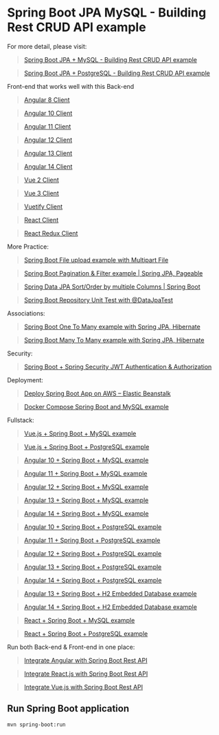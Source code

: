 # Spring Boot JPA MySQL - Building Rest CRUD API example

For more detail, please visit:
> [Spring Boot JPA + MySQL - Building Rest CRUD API example](https://www.oneclicktech.com/spring-boot-jpa-crud-rest-api/)

> [Spring Boot JPA + PostgreSQL - Building Rest CRUD API example](https://www.oneclicktech.com/spring-boot-postgresql-example/)

Front-end that works well with this Back-end
> [Angular 8 Client](https://www.oneclicktech.com/angular-crud-app/)

> [Angular 10 Client](https://www.oneclicktech.com/angular-10-crud-app/)

> [Angular 11 Client](https://www.oneclicktech.com/angular-11-crud-app/)

> [Angular 12 Client](https://www.oneclicktech.com/angular-12-crud-app/)

> [Angular 13 Client](https://www.oneclicktech.com/angular-13-crud-example/)

> [Angular 14 Client](https://www.oneclicktech.com/angular-14-crud-example/)

> [Vue 2 Client](https://www.oneclicktech.com/vue-js-crud-app/)

> [Vue 3 Client](https://www.oneclicktech.com/vue-3-crud/)

> [Vuetify Client](https://www.oneclicktech.com/vuetify-data-table-example/)

> [React Client](https://www.oneclicktech.com/react-crud-web-api/)

> [React Redux Client](https://www.oneclicktech.com/react-redux-crud-example/)

More Practice:
> [Spring Boot File upload example with Multipart File](https://www.oneclicktech.com/spring-boot-file-upload/)

> [Spring Boot Pagination & Filter example | Spring JPA, Pageable](https://www.oneclicktech.com/spring-boot-pagination-filter-jpa-pageable/)

> [Spring Data JPA Sort/Order by multiple Columns | Spring Boot](https://www.oneclicktech.com/spring-data-sort-multiple-columns/)

> [Spring Boot Repository Unit Test with @DataJpaTest](https://www.oneclicktech.com/spring-boot-unit-test-jpa-repo-datajpatest/)

Associations:
> [Spring Boot One To Many example with Spring JPA, Hibernate](https://www.oneclicktech.com/jpa-one-to-many/)

> [Spring Boot Many To Many example with Spring JPA, Hibernate](https://www.oneclicktech.com/jpa-many-to-many/)

Security:
> [Spring Boot + Spring Security JWT Authentication & Authorization](https://www.oneclicktech.com/spring-boot-jwt-authentication/)

Deployment:
> [Deploy Spring Boot App on AWS – Elastic Beanstalk](https://oneclicktech.com/deploy-spring-boot-aws-eb/)

> [Docker Compose Spring Boot and MySQL example](https://www.oneclicktech.com/docker-compose-spring-boot-mysql/)

Fullstack:
> [Vue.js + Spring Boot + MySQL example](https://oneclicktech.com/spring-boot-vue-js-mysql/)

> [Vue.js + Spring Boot + PostgreSQL example](https://oneclicktech.com/spring-boot-vue-js-postgresql/)

> [Angular 10 + Spring Boot + MySQL example](https://www.oneclicktech.com/angular-10-spring-boot-crud/)

> [Angular 11 + Spring Boot + MySQL example](https://www.oneclicktech.com/angular-11-spring-boot-crud/)

> [Angular 12 + Spring Boot + MySQL example](https://oneclicktech.com/angular-12-spring-boot-mysql/)

> [Angular 13 + Spring Boot + MySQL example](https://www.oneclicktech.com/spring-boot-angular-13-mysql/)

> [Angular 14 + Spring Boot + MySQL example](https://www.oneclicktech.com/spring-boot-angular-14-mysql/)

> [Angular 10 + Spring Boot + PostgreSQL example](https://www.oneclicktech.com/angular-10-spring-boot-postgresql/)

> [Angular 11 + Spring Boot + PostgreSQL example](https://www.oneclicktech.com/angular-11-spring-boot-postgresql/)

> [Angular 12 + Spring Boot + PostgreSQL example](https://oneclicktech.com/angular-12-spring-boot-postgresql/)

> [Angular 13 + Spring Boot + PostgreSQL example](https://www.oneclicktech.com/spring-boot-angular-13-postgresql/)

> [Angular 14 + Spring Boot + PostgreSQL example](https://www.oneclicktech.com/spring-boot-angular-14-postgresql/)

> [Angular 13 + Spring Boot + H2 Embedded Database example](https://www.oneclicktech.com/spring-boot-angular-13-crud/)

> [Angular 14 + Spring Boot + H2 Embedded Database example](https://www.oneclicktech.com/spring-boot-angular-14-crud/)

> [React + Spring Boot + MySQL example](https://www.oneclicktech.com/react-spring-boot-crud/)

> [React + Spring Boot + PostgreSQL example](https://www.oneclicktech.com/spring-boot-react-postgresql/)

Run both Back-end & Front-end in one place:
> [Integrate Angular with Spring Boot Rest API](https://www.oneclicktech.com/integrate-angular-spring-boot/)

> [Integrate React.js with Spring Boot Rest API](https://www.oneclicktech.com/integrate-reactjs-spring-boot/)

> [Integrate Vue.js with Spring Boot Rest API](https://www.oneclicktech.com/integrate-vue-spring-boot/)

## Run Spring Boot application
```
mvn spring-boot:run
```

